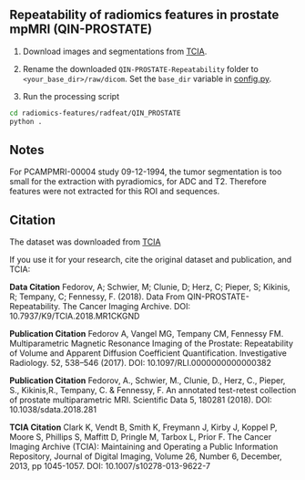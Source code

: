 ## Repeatability of radiomics features in prostate mpMRI (QIN-PROSTATE)

1. Download images and segmentations from [TCIA](https://wiki.cancerimagingarchive.net/display/Public/QIN+PROSTATE#18022465db2186bfb9d24789803d784c7a3c1041).

2. Rename the downloaded `QIN-PROSTATE-Repeatability` folder to `<your_base_dir>/raw/dicom`.
   Set the `base_dir` variable in [config.py](radfeat/QIN_PROSTATE/config.py).

3. Run the processing script

```bash
cd radiomics-features/radfeat/QIN_PROSTATE
python .
```

## Notes

For PCAMPMRI-00004 study 09-12-1994, the tumor segmentation is too small for the extraction with pyradiomics, for ADC and T2. Therefore features were not extracted for this ROI and sequences.

## Citation

The dataset was downloaded from [TCIA](https://wiki.cancerimagingarchive.net/display/Public/QIN-PROSTATE-Repeatability)

If you use it for your research, cite the original dataset and publication, and TCIA:

**Data Citation**
Fedorov, A; Schwier, M; Clunie, D; Herz, C; Pieper, S; Kikinis, R; Tempany, C; Fennessy, F. (2018). Data From QIN-PROSTATE-Repeatability. The Cancer Imaging Archive. DOI: 10.7937/K9/TCIA.2018.MR1CKGND

**Publication Citation**
Fedorov A, Vangel MG, Tempany CM, Fennessy FM. Multiparametric Magnetic Resonance Imaging of the Prostate: Repeatability of Volume and Apparent Diffusion Coefficient Quantification. Investigative Radiology. 52, 538–546 (2017). DOI: 10.1097/RLI.0000000000000382

**Publication Citation**
Fedorov, A., Schwier, M., Clunie, D., Herz, C., Pieper, S., Kikinis,R., Tempany, C. & Fennessy, F. An annotated test-retest collection of prostate multiparametric MRI. Scientific Data 5, 180281 (2018). DOI:
10.1038/sdata.2018.281

**TCIA Citation**
Clark K, Vendt B, Smith K, Freymann J, Kirby J, Koppel P, Moore S, Phillips S, Maffitt D, Pringle M, Tarbox L, Prior F. The Cancer Imaging Archive (TCIA): Maintaining and Operating a Public Information Repository, Journal of Digital Imaging, Volume 26, Number 6, December, 2013, pp 1045-1057. DOI: 10.1007/s10278-013-9622-7

```

```
